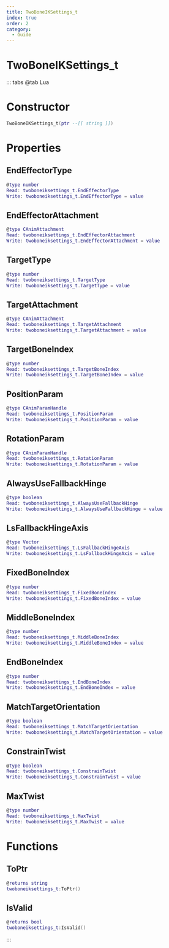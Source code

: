 ```yaml
---
title: TwoBoneIKSettings_t
index: true
order: 2
category:
  - Guide
---
```


# TwoBoneIKSettings_t

::: tabs
@tab Lua
# Constructor
```lua
TwoBoneIKSettings_t(ptr --[[ string ]])
```
# Properties
## EndEffectorType 
```lua
@type number
Read: twoboneiksettings_t.EndEffectorType
Write: twoboneiksettings_t.EndEffectorType = value
```
## EndEffectorAttachment 
```lua
@type CAnimAttachment
Read: twoboneiksettings_t.EndEffectorAttachment
Write: twoboneiksettings_t.EndEffectorAttachment = value
```
## TargetType 
```lua
@type number
Read: twoboneiksettings_t.TargetType
Write: twoboneiksettings_t.TargetType = value
```
## TargetAttachment 
```lua
@type CAnimAttachment
Read: twoboneiksettings_t.TargetAttachment
Write: twoboneiksettings_t.TargetAttachment = value
```
## TargetBoneIndex 
```lua
@type number
Read: twoboneiksettings_t.TargetBoneIndex
Write: twoboneiksettings_t.TargetBoneIndex = value
```
## PositionParam 
```lua
@type CAnimParamHandle
Read: twoboneiksettings_t.PositionParam
Write: twoboneiksettings_t.PositionParam = value
```
## RotationParam 
```lua
@type CAnimParamHandle
Read: twoboneiksettings_t.RotationParam
Write: twoboneiksettings_t.RotationParam = value
```
## AlwaysUseFallbackHinge 
```lua
@type boolean
Read: twoboneiksettings_t.AlwaysUseFallbackHinge
Write: twoboneiksettings_t.AlwaysUseFallbackHinge = value
```
## LsFallbackHingeAxis 
```lua
@type Vector
Read: twoboneiksettings_t.LsFallbackHingeAxis
Write: twoboneiksettings_t.LsFallbackHingeAxis = value
```
## FixedBoneIndex 
```lua
@type number
Read: twoboneiksettings_t.FixedBoneIndex
Write: twoboneiksettings_t.FixedBoneIndex = value
```
## MiddleBoneIndex 
```lua
@type number
Read: twoboneiksettings_t.MiddleBoneIndex
Write: twoboneiksettings_t.MiddleBoneIndex = value
```
## EndBoneIndex 
```lua
@type number
Read: twoboneiksettings_t.EndBoneIndex
Write: twoboneiksettings_t.EndBoneIndex = value
```
## MatchTargetOrientation 
```lua
@type boolean
Read: twoboneiksettings_t.MatchTargetOrientation
Write: twoboneiksettings_t.MatchTargetOrientation = value
```
## ConstrainTwist 
```lua
@type boolean
Read: twoboneiksettings_t.ConstrainTwist
Write: twoboneiksettings_t.ConstrainTwist = value
```
## MaxTwist 
```lua
@type number
Read: twoboneiksettings_t.MaxTwist
Write: twoboneiksettings_t.MaxTwist = value
```
# Functions
## ToPtr
```lua
@returns string
twoboneiksettings_t:ToPtr()
```
## IsValid
```lua
@returns bool
twoboneiksettings_t:IsValid()
```

:::